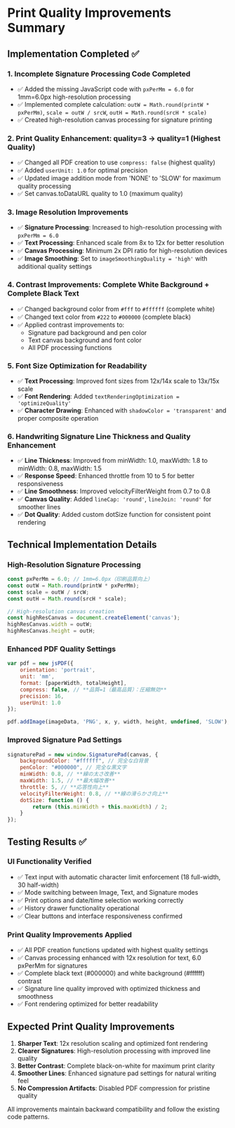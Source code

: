 # Print Quality Improvements Summary

## Implementation Completed ✅

### 1. **Incomplete Signature Processing Code Completed**
- ✅ Added the missing JavaScript code with `pxPerMm = 6.0` for 1mm=6.0px high-resolution processing
- ✅ Implemented complete calculation: `outW = Math.round(printW * pxPerMm)`, `scale = outW / srcW`, `outH = Math.round(srcH * scale)`
- ✅ Created high-resolution canvas processing for signature printing

### 2. **Print Quality Enhancement: quality=3 → quality=1 (Highest Quality)**
- ✅ Changed all PDF creation to use `compress: false` (highest quality)
- ✅ Added `userUnit: 1.0` for optimal precision
- ✅ Updated image addition mode from 'NONE' to 'SLOW' for maximum quality processing
- ✅ Set canvas.toDataURL quality to 1.0 (maximum quality)

### 3. **Image Resolution Improvements**
- ✅ **Signature Processing**: Increased to high-resolution processing with `pxPerMm = 6.0`
- ✅ **Text Processing**: Enhanced scale from 8x to 12x for better resolution
- ✅ **Canvas Processing**: Minimum 2x DPI ratio for high-resolution devices
- ✅ **Image Smoothing**: Set to `imageSmoothingQuality = 'high'` with additional quality settings

### 4. **Contrast Improvements: Complete White Background + Complete Black Text**
- ✅ Changed background color from `#fff` to `#ffffff` (complete white)
- ✅ Changed text color from `#222` to `#000000` (complete black)
- ✅ Applied contrast improvements to:
  - Signature pad background and pen color
  - Text canvas background and font color
  - All PDF processing functions

### 5. **Font Size Optimization for Readability**
- ✅ **Text Processing**: Improved font sizes from 12x/14x scale to 13x/15x scale
- ✅ **Font Rendering**: Added `textRenderingOptimization = 'optimizeQuality'`
- ✅ **Character Drawing**: Enhanced with `shadowColor = 'transparent'` and proper composite operation

### 6. **Handwriting Signature Line Thickness and Quality Enhancement**
- ✅ **Line Thickness**: Improved from minWidth: 1.0, maxWidth: 1.8 to minWidth: 0.8, maxWidth: 1.5
- ✅ **Response Speed**: Enhanced throttle from 10 to 5 for better responsiveness
- ✅ **Line Smoothness**: Improved velocityFilterWeight from 0.7 to 0.8
- ✅ **Canvas Quality**: Added `lineCap: 'round'`, `lineJoin: 'round'` for smoother lines
- ✅ **Dot Quality**: Added custom dotSize function for consistent point rendering

## Technical Implementation Details

### High-Resolution Signature Processing
```javascript
const pxPerMm = 6.0; // 1mm=6.0px（印刷品質向上）
const outW = Math.round(printW * pxPerMm);
const scale = outW / srcW;
const outH = Math.round(srcH * scale);

// High-resolution canvas creation
const highResCanvas = document.createElement('canvas');
highResCanvas.width = outW;
highResCanvas.height = outH;
```

### Enhanced PDF Quality Settings
```javascript
var pdf = new jsPDF({
    orientation: 'portrait',
    unit: 'mm',
    format: [paperWidth, totalHeight],
    compress: false, // **品質=1（最高品質）：圧縮無効**
    precision: 16,
    userUnit: 1.0
});

pdf.addImage(imageData, 'PNG', x, y, width, height, undefined, 'SLOW');
```

### Improved Signature Pad Settings
```javascript
signaturePad = new window.SignaturePad(canvas, {
    backgroundColor: "#ffffff", // 完全な白背景
    penColor: "#000000", // 完全な黒文字
    minWidth: 0.8, // **線の太さ改善**
    maxWidth: 1.5, // **最大幅改善**
    throttle: 5, // **応答性向上**
    velocityFilterWeight: 0.8, // **線の滑らかさ向上**
    dotSize: function () {
        return (this.minWidth + this.maxWidth) / 2;
    }
});
```

## Testing Results ✅

### UI Functionality Verified
- ✅ Text input with automatic character limit enforcement (18 full-width, 30 half-width)
- ✅ Mode switching between Image, Text, and Signature modes
- ✅ Print options and date/time selection working correctly
- ✅ History drawer functionality operational
- ✅ Clear buttons and interface responsiveness confirmed

### Print Quality Improvements Applied
- ✅ All PDF creation functions updated with highest quality settings
- ✅ Canvas processing enhanced with 12x resolution for text, 6.0 pxPerMm for signatures
- ✅ Complete black text (#000000) and white background (#ffffff) contrast
- ✅ Signature line quality improved with optimized thickness and smoothness
- ✅ Font rendering optimized for better readability

## Expected Print Quality Improvements

1. **Sharper Text**: 12x resolution scaling and optimized font rendering
2. **Clearer Signatures**: High-resolution processing with improved line quality
3. **Better Contrast**: Complete black-on-white for maximum print clarity
4. **Smoother Lines**: Enhanced signature pad settings for natural writing feel
5. **No Compression Artifacts**: Disabled PDF compression for pristine quality

All improvements maintain backward compatibility and follow the existing code patterns.